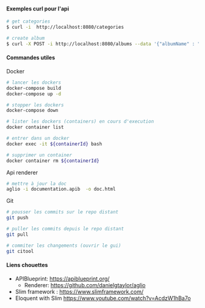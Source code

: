 #### Exemples curl pour l'api

```bash
# get categories 
$ curl -i  http://localhost:8080/categories

# create album 
$ curl -X POST -i http://localhost:8080/albums --data '{"albumName" : "Album Test", "category" : "1"}' --header "Content-Type: application/json" 

```



#### Commandes utiles

Docker

```bash
# lancer les dockers
docker-compose build
docker-compose up -d

# stopper les dockers 
docker-compose down 

# lister les dockers (containers) en cours d'execution
docker container list

# entrer dans un docker 
docker exec -it ${containerId} bash

# supprimer un container 
docker container rm ${containerId}
```

Api renderer

```bash
# mettre à jour la doc
aglio -i documentation.apib  -o doc.html
```

Git

```bash
# pousser les commits sur le repo distant
git push 

# puller les commits depuis le repo distant
git pull 

# commiter les changements (ouvrir le gui)
git citool
```



#### Liens chouettes

- APIBlueprint: https://apiblueprint.org/
  - Renderer:  https://github.com/danielgtaylor/aglio
- Slim framework :  https://www.slimframework.com/
- Eloquent with Slim https://www.youtube.com/watch?v=AcdzW1hBa7o

